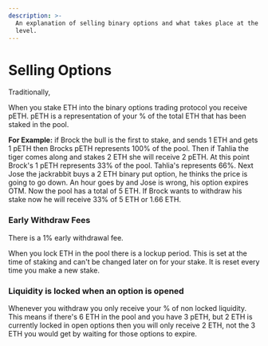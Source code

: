 ```yaml
---
description: >-
  An explanation of selling binary options and what takes place at the protocol
  level.
---
```


# Selling Options

Traditionally, 

When you stake ETH into the binary options trading protocol you receive pETH. pETH is a representation of your % of the total ETH that has been staked in the pool.

**For Example:** if Brock the bull is the first to stake, and sends 1 ETH and gets 1 pETH then Brocks pETH represents 100% of the pool. Then if Tahlia the tiger comes along and stakes 2 ETH she will receive 2 pETH. At this point Brock's 1 pETH represents 33% of the pool. Tahlia's represents 66%. Next Jose the jackrabbit buys a 2 ETH binary put option, he thinks the price is going to go down. An hour goes by and Jose is wrong, his option expires OTM. Now the pool has a total of 5 ETH. If Brock wants to withdraw his stake now he will receive 33% of 5 ETH or 1.66 ETH.

### Early Withdraw Fees

There is a 1% early withdrawal fee. 

When you lock ETH in the pool there is a lockup period. This is set at the time of staking and can't be changed later on for your stake. It is reset every time you make a new stake.

### Liquidity is locked when an option is opened

Whenever you withdraw you only receive your % of non locked liquidity. This means if there's 6 ETH in the pool and you have 3 pETH, but 2 ETH is currently locked in open options then you will only receive 2 ETH, not the 3 ETH you would get by waiting for those options to expire.

